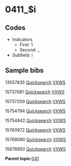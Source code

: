 # 0411\_$i

## Codes

-   Indicators
    -   First: 1
    -   Second: \_
-   Subfield: i

## Sample bibs

13557835 [Quicksearch](https://search.library.yale.edu/catalog/13557835) [VXWS](http://prodorbis.library.yale.edu:7014/vxws/GetHoldingsService?bibId=13557835)

15737081 [Quicksearch](https://search.library.yale.edu/catalog/15737081) [VXWS](http://prodorbis.library.yale.edu:7014/vxws/GetHoldingsService?bibId=15737081)

15737209 [Quicksearch](https://search.library.yale.edu/catalog/15737209) [VXWS](http://prodorbis.library.yale.edu:7014/vxws/GetHoldingsService?bibId=15737209)

15754794 [Quicksearch](https://search.library.yale.edu/catalog/15754794) [VXWS](http://prodorbis.library.yale.edu:7014/vxws/GetHoldingsService?bibId=15754794)

15754842 [Quicksearch](https://search.library.yale.edu/catalog/15754842) [VXWS](http://prodorbis.library.yale.edu:7014/vxws/GetHoldingsService?bibId=15754842)

15760972 [Quicksearch](https://search.library.yale.edu/catalog/15760972) [VXWS](http://prodorbis.library.yale.edu:7014/vxws/GetHoldingsService?bibId=15760972)

15768090 [Quicksearch](https://search.library.yale.edu/catalog/15768090) [VXWS](http://prodorbis.library.yale.edu:7014/vxws/GetHoldingsService?bibId=15768090)

15876850 [Quicksearch](https://search.library.yale.edu/catalog/15876850) [VXWS](http://prodorbis.library.yale.edu:7014/vxws/GetHoldingsService?bibId=15876850)

**Parent topic:**[041](../../tags/041/041.md)

